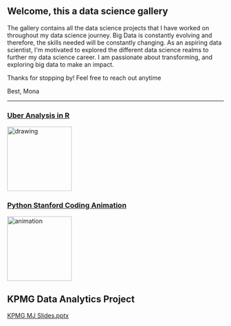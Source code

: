 ## Welcome, this a data science gallery 

The gallery contains all the data science projects that I have worked on throughout my data science journey. Big Data is constantly evolving and therefore, the skills needed will be constantly changing. As an aspiring data scientist, I'm motivated to explored the different data science realms to further my data science career. I am passionate about transforming, and exploring big data to make an impact. 

Thanks for stopping by! Feel free to reach out anytime

Best, 
Mona

__________________________________________________________

### [Uber Analysis in R](https://github.com/itsmonawbu/Uber-Analysis-in-R/blob/main/Uber%20Raw%20Data%20Analysis%202014.ipynb)

<img src="https://drive.google.com/uc?export=view&id=1U8PjbGBG8zzJNEo4-lLrmJ9oeceY8RPb" alt="drawing" width="150"/>

### [Python Stanford Coding Animation](https://github.com/itsmonawbu/codinganimation/blob/master/project.py)

<img src="https://drive.google.com/uc?export=view&id=1q17L-rqNPPjsTnKUV91qGKWf5yFz7Vc9" alt="animation" width="150"/>

## KPMG Data Analytics Project 

[KPMG MJ Slides.pptx](https://github.com/itsmonawbu/MJ-data-science-projects/files/7188114/KPMG.MJ.Slides.pptx)


